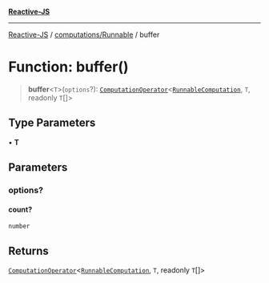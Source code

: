 [**Reactive-JS**](../../../README.md)

***

[Reactive-JS](../../../README.md) / [computations/Runnable](../README.md) / buffer

# Function: buffer()

> **buffer**\<`T`\>(`options`?): [`ComputationOperator`](../../type-aliases/ComputationOperator.md)\<[`RunnableComputation`](../interfaces/RunnableComputation.md), `T`, readonly `T`[]\>

## Type Parameters

• **T**

## Parameters

### options?

#### count?

`number`

## Returns

[`ComputationOperator`](../../type-aliases/ComputationOperator.md)\<[`RunnableComputation`](../interfaces/RunnableComputation.md), `T`, readonly `T`[]\>
